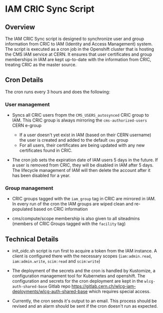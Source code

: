 # IAM CRIC Sync Script

## Overview
The IAM CRIC Sync script is designed to synchronize user and group information from  CRIC  to  IAM (Identity and Access Management) system. The script is executed as a cron job in the Openshift cluster that is hosting the CMS IAM service at CERN. It ensures that user certificates and group memberships in IAM are kept up-to-date with the information from CRIC, treating CRIC as the master source.

## Cron Details

The cron runs every 3 hours and does the following:

### User management

* Syncs all CRIC users fropm the `CMS_USERS_autosynced` CRIC group to IAM. This CRIC group is always mirroring the `cms-authorized-users` CERN e-group
    * If a user doesn't yet exist in IAM (based on their CERN username) the user is created and added to the default `cms` group
    * For all users, their certificates are being updated with any new certificates found in CRIC.

* The cron job sets the expiration date of IAM users 5 days in the future. If a user is removed from CRIC, they will be disabled in IAM after 5 days. The lifecycle management of IAM will then delete the account after it has been disabled for a year.

### Group management

* CRIC groups tagged with the `iam_group` tag in CRIC are mirrored in IAM. In every run of the cron the IAM groups are wiped clean and re-populated based on CRIC information

* cms/compute/scope membership is also given to all siteadmins (members of CRIC Groups tagged with the `facility` tag)

## Technical Details

* init_oidc.sh script is run first to acquire a token from the IAM instance. A client is configured there with the necessary scopes (`iam:admin.read`, `iam:admin.write`, `scim:read` and `scim:write`)

* The deployment of the secrets and the cron is handled by Kustomize, a configuration management tool for Kubernetes and openshift. The configuration and secrets for the cron deployment are kept in the `wlcg-auth-shared-base` Gitlab repo https://gitlab.cern.ch/wlcg-iam-deployments/wlcg-auth-shared-base which requires special access.

* Currently, the cron sends it's output to an email. This process should be revised and an alarm should be sent if the cron doesn't run as expected.

